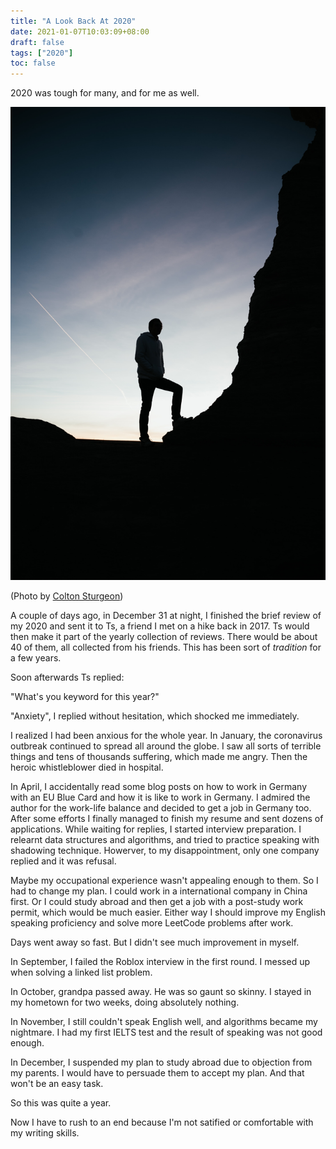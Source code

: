 ```yaml
---
title: "A Look Back At 2020"
date: 2021-01-07T10:03:09+08:00
draft: false
tags: ["2020"]
toc: false
---
```


2020 was tough for many, and for me as well.

![](/img/colton-sturgeon-odKeTFsBDgE-unsplash.jpg)

(Photo by [Colton Sturgeon](https://unsplash.com/@coltonsturgeon))

A couple of days ago, in December 31 at night, I finished the brief review of my 2020 and sent it to Ts, a friend I met on a hike back in 2017. Ts would then make it part of the yearly collection of reviews. There would be about 40 of them, all collected from his friends. This has been sort of *tradition* for a few years.

Soon afterwards Ts replied:

"What's you keyword for this year?"

"Anxiety", I replied without hesitation, which shocked me immediately.

I realized I had been anxious for the whole year. In January, the coronavirus outbreak continued to spread all around the globe. I saw all sorts of terrible things and tens of thousands suffering, which made me angry. Then the heroic whistleblower died in hospital. 

In April, I accidentally read some blog posts on how to work in Germany with an EU Blue Card and how it is like to work in Germany. I admired the author for the work-life balance and decided to get a job in Germany too. After some efforts I finally managed to finish my resume and sent dozens of applications. While waiting for replies, I started interview preparation. I relearnt data structures and algorithms, and tried to practice speaking with shadowing technique. Howerver, to my disappointment, only one company replied and it was refusal. 

Maybe my occupational experience wasn't appealing enough to them. So I had to change my plan. I could work in a international company in China first. Or I could study abroad and then get a job with a post-study work permit, which would be much easier. Either way I should improve my English speaking proficiency and solve more LeetCode problems after work.

Days went away so fast. But I didn't see much improvement in myself.

In September, I failed the Roblox interview in the first round. I messed up when solving a linked list problem.

In October, grandpa passed away. He was so gaunt so skinny. I stayed in my hometown for two weeks, doing absolutely nothing.

In November, I still couldn't speak English well, and algorithms became my nightmare. I had my first IELTS test and the result of speaking was not good enough.

In December, I suspended my plan to study abroad due to objection from my parents. I would have to persuade them to accept my plan. And that won't be an easy task.

So this was quite a year.

Now I have to rush to an end because I'm not satified or comfortable with my writing skills.